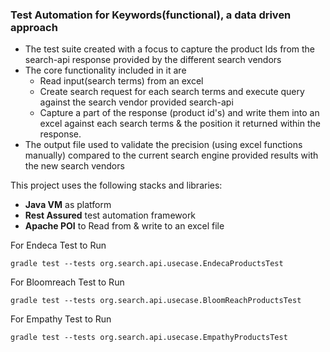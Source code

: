 ### Test Automation for Keywords(functional), a data driven approach

* The test suite created with a focus to capture the product Ids from the search-api response provided by the different search vendors
* The core functionality included in it are
  * Read input(search terms) from an excel
  * Create search request for each search terms and execute query against the search vendor provided search-api
  * Capture a part of the response (product id's) and write them into an excel against each search terms & the position it returned within the response. 
* The output file used to validate the precision (using excel functions manually) compared to the current search engine provided results with the new search vendors        

This project uses the following stacks and libraries:

* **Java VM** as platform
* **Rest Assured** test automation framework
* **Apache POI** to Read from & write to an excel file 

For Endeca Test to Run
```
gradle test --tests org.search.api.usecase.EndecaProductsTest
```

For Bloomreach Test to Run
```
gradle test --tests org.search.api.usecase.BloomReachProductsTest
```

For Empathy Test to Run
```
gradle test --tests org.search.api.usecase.EmpathyProductsTest
```